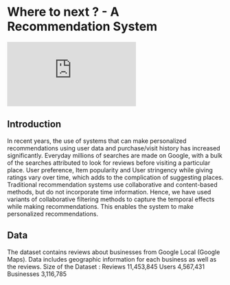 # Where to next ? - A Recommendation System

![Where to next poster](https://github.com/madhasri/where-to-next/blob/master/Poster_Final.pdf)

## Introduction
In recent years, the use of systems that can make personalized recommendations using user data and
purchase/visit history has increased significantly. Everyday millions of searches are made on Google,
with a bulk of the searches attributed to look for reviews before visiting a particular place.
User preference, Item popularity and User stringency while giving ratings vary over time, which
adds to the complication of suggesting places. 
Traditional recommendation systems use collaborative
and content-based methods, but do not incorporate time information. Hence, we have used variants
of collaborative filtering methods to capture the temporal effects while making recommendations.
This enables the system to make personalized recommendations.

## Data
The dataset contains reviews about businesses from Google Local (Google Maps). Data includes
geographic information for each business as well as the reviews.
Size of the Dataset :
Reviews 11,453,845
Users 4,567,431
Businesses 3,116,785
